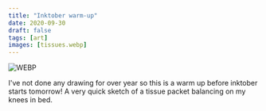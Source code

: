 ```yaml
---
title: "Inktober warm-up"
date: 2020-09-30
draft: false
tags: [art]
images: [tissues.webp]
---
```


![WEBP](tissues.webp "Tissues")

I've not done any drawing for over year so this is a warm up before inktober starts tomorrow! A very quick sketch of a tissue packet balancing on my knees in bed.
